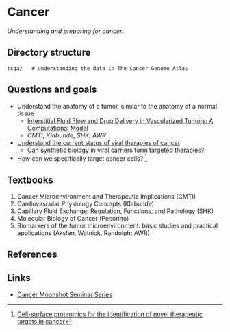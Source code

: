 # Cancer

_Understanding and preparing for cancer._

## Directory structure

```
tcga/   # understanding the data in The Cancer Genome Atlas
```

## Questions and goals
- Understand the anatomy of a tumor, similar to the anatomy of a normal tissue
    - [Interstitial Fluid Flow and Drug Delivery in Vascularized Tumors: A Computational Model](https://journals.plos.org/plosone/article?id=10.1371/journal.pone.0070395)
    - _CMTI_, _Klabunde_, _SHK_, _AWR_
- [Understand the current status of viral therapies of cancer](./viral-therapies.md)
    - Can synthetic biology in viral carriers form targeted therapies?
- How can we specifically target cancer cells? [^target1]

## Textbooks
1. Cancer Microenvironment and Therapeutic Implications (CMTI)
2. Cardiovascular Physiology Concepts (Klabunde)
3. Capillary Fluid Exchange: Regulation, Functions, and Pathology (SHK)
4. Molecular Biology of Cancer (Pecorino)
5. Biomarkers of the tumor microenvironment: basic studies and practical applications (Akslen, Watnick, Randolph; AWR)

## References
[^target1]: [Cell-surface proteomics for the identification of novel therapeutic targets in cancer](https://www.tandfonline.com/doi/abs/10.1080/14789450.2018.1429924?journalCode=ieru20)

## Links
- [Cancer Moonshot Seminar Series](https://www.youtube.com/playlist?list=PLaXJeOudgf63Kz5ZiUaYItx0JaI4_YwLL)
